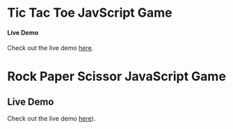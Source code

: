 # Tic Tac Toe JavScript Game
#### Live Demo

Check out the live demo [here](https://tictaccross.netlify.app).

# Rock Paper Scissor JavaScript Game
## Live Demo
Check out the live demo [here](https://rockpaper-scissorgame.netlify.app)).

